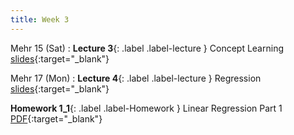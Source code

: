 ```yaml
---
title: Week 3
---
```


Mehr 15 (Sat)
: **Lecture 3**{: .label .label-lecture } Concept Learning [slides](https://drive.google.com/file/d/17-ne_txbSX_xBrTUqSBaPStNqNcAbAqN/view?usp=sharing){:target="_blank"}


Mehr 17 (Mon)
: **Lecture 4**{: .label .label-lecture } Regression [slides](https://drive.google.com/file/d/1G1XKAonhxHdEFext0P4vp3MCx9Ou7hh4/view?usp=sharing){:target="_blank"}

**Homework 1_1**{: .label .label-Homework } Linear Regression Part 1 [PDF](https://drive.google.com/file/d/1gcAB5VxJEo_X5A5S25x0_00a0dWvIJtt/view?usp=sharing){:target="_blank"}
